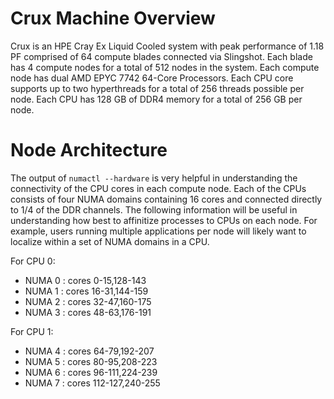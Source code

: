 # Crux Machine Overview

Crux is an HPE Cray Ex Liquid Cooled system with peak performance of 1.18 PF comprised of 64 compute blades connected via Slingshot. Each blade has 4 compute nodes for a total of 512 nodes in the system. Each compute node has dual AMD EPYC 7742 64-Core Processors. Each CPU core supports up to two hyperthreads for a total of 256 threads possible per node. Each CPU has 128 GB of DDR4 memory for a total of 256 GB per node. 

# Node Architecture

The output of `numactl --hardware` is very helpful in understanding the connectivity of the CPU cores in each compute node. Each of the CPUs consists of four NUMA domains containing 16 cores and connected directly to 1/4 of the DDR channels. The following information will be useful in understanding how best to affinitize processes to CPUs on each node. For example, users running multiple applications per node will likely want to localize within a set of NUMA domains in a CPU.

For CPU 0:

* NUMA 0 : cores 0-15,128-143
* NUMA 1 : cores 16-31,144-159
* NUMA 2 : cores 32-47,160-175
* NUMA 3 : cores 48-63,176-191

For CPU 1:

* NUMA 4 : cores 64-79,192-207
* NUMA 5 : cores 80-95,208-223
* NUMA 6 : cores 96-111,224-239
* NUMA 7 : cores 112-127,240-255

